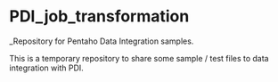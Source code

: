 # PDI_job_transformation
_Repository for Pentaho Data Integration samples.

This is a temporary repository to share some sample / test files to data integration with PDI.




